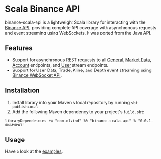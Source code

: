 # Scala Binance API

binance-scala-api is a lightweight Scala library for interacting with the [Binance API](https://www.binance.com/restapipub.html), providing complete API coverage with asynchronous requests and event streaming using WebSockets. It was ported from the Java API.

## Features
* Support for asynchronous REST requests to all [General](https://www.binance.com/restapipub.html#user-content-general-endpoints), [Market Data](https://www.binance.com/restapipub.html#user-content-market-data-endpoints), [Account](https://www.binance.com/restapipub.html#user-content-account-endpoints) endpoints, and [User](https://www.binance.com/restapipub.html#user-content-user-data-stream-endpoints) stream endpoints.
* Support for User Data, Trade, Kline, and Depth event streaming using [Binance WebSocket API](https://www.binance.com/restapipub.html#wss-endpoint).

## Installation
1. Install library into your Maven's local repository by running `sbt publishLocal`
2. Add the following Maven dependency to your project's `build.sbt`:
```
libraryDependencies += "com.olvind" %% "binance-scala-api" % "0.0.1-SNAPSHOT" 
```

## Usage
Have a look at the [examples](https://github.com/oyvindberg/binance-scala-api/tree/master/src/test/java/com/binance/api/examples). 

